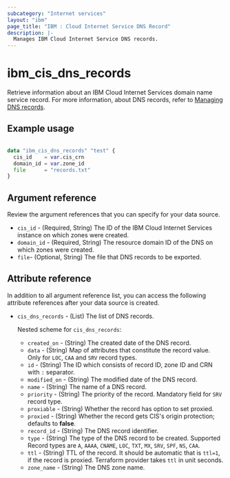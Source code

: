 ```yaml
---
subcategory: "Internet services"
layout: "ibm"
page_title: "IBM : Cloud Internet Service DNS Record"
description: |-
  Manages IBM Cloud Internet Service DNS records.
---
```


# ibm_cis_dns_records
Retrieve information about an IBM Cloud Internet Services domain name service record. For more information, about DNS records, refer to [Managing DNS records](https://cloud.ibm.com/docs/dns-svcs?topic=dns-svcs-managing-dns-records). 

## Example usage

```terraform

data "ibm_cis_dns_records" "test" {
  cis_id    = var.cis_crn
  domain_id = var.zone_id
  file      = "records.txt"
}

```

## Argument reference
Review the argument references that you can specify for your data source. 

- `cis_id` - (Required, String) The ID of the IBM Cloud Internet Services instance on which zones were created.
- `domain_id` - (Required, String) The resource domain ID of the DNS on which zones were created.
- `file`-  (Optional, String) The file that DNS records to be exported.

## Attribute reference
In addition to all argument reference list, you can access the following attribute references after your data source is created. 

- `cis_dns_records` - (List) The list of DNS records.

  Nested scheme for `cis_dns_records`:
  - `created_on` - (String) The created date of the DNS record.
  - `data` - (String) Map of attributes that constitute the record value. Only for `LOC`, `CAA` and `SRV` record types.
  - `id` - (String) The ID which consists of record ID, zone ID and CRN with `:` separator.
  - `modified_on` - (String) The modified date of the DNS record.
  - `name` - (String) The name of a DNS record.
  - `priority` - (String) The priority of the record. Mandatory field for `SRV` record type.
  - `proxiable` - (String) Whether the record has option to set proxied.
  - `proxied` - (String) Whether the record gets CIS's origin protection; defaults to **false**.
  - `record_id` - (String) The DNS record identifier.
  - `type` - (String) The type of the DNS record to be created. Supported Record types are `A`, `AAAA`, `CNAME`, `LOC`, `TXT`, `MX`, `SRV`, `SPF`, `NS`, `CAA`.
  - `ttl` - (String) TTL of the record. It should be automatic that is `ttl=1`, if the record is proxied. Terraform provider takes `ttl` in unit seconds.
  - `zone_name` - (String) The DNS zone name.
